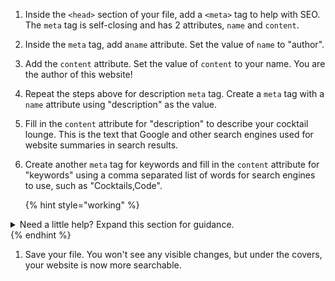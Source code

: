 1. Inside the `<head>` section of your file, add a `<meta>` tag to help with SEO. The `meta` tag is self-closing and has 2 attributes, `name` and `content`.

1. Inside the `meta` tag, add a`name` attribute. Set the value of `name` to "author". 

1. Add the `content` attribute. Set the value of `content` to your name. You are the author of this website!

1. Repeat the steps above for description `meta` tag. Create a `meta` tag with a `name` attribute using "description" as the value.

1. Fill in the `content` attribute for "description" to describe your cocktail lounge. This is the text that Google and other search engines used for website summaries in search results.

1. Create another `meta` tag for keywords and fill in the `content` attribute for "keywords" using a comma separated list of words for search engines to use, such as "Cocktails,Code".

      {% hint style="working" %}
<details>
<summary>
Need a little help? Expand this section for guidance. 
</summary> 
Your code should look like this
<pre>
<code class="lang-html">
&lt;!DOCTYPE html&gt;
&lt;html lang="en"&gt;
   &lt;head&gt;
      ... other head tags here
      &lt;meta name="author" content="Coding &amp; Cocktails"&gt;
      &lt;meta name="description" content="Yummy cocktails served with a side of code"&gt;
      &lt;name="keywords" content="Cocktails,HTML,Code"&gt;
    &lt;/head&gt;
   &lt;body&gt;
   &lt;/body&gt;
&lt;/html&gt;
</code>
</pre>
</details>
   {% endhint %}

1. Save your file. You won't see any visible changes, but under the covers, your website is now more searchable.
